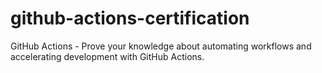 # github-actions-certification
GitHub Actions - Prove your knowledge about automating workflows and accelerating development with GitHub Actions.
